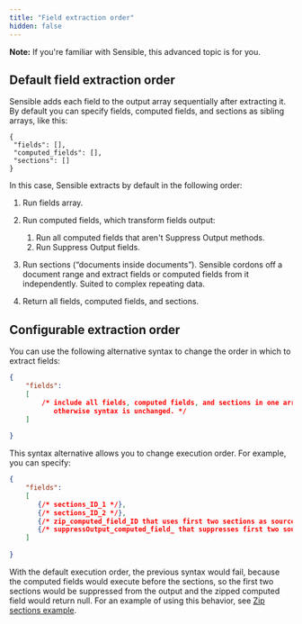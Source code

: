 ```yaml
---
title: "Field extraction order"
hidden: false
---
```


**Note:** If you're familiar with Sensible, this advanced topic is for you. 

Default field extraction order
----


 Sensible adds each field to the output array sequentially after extracting it. By default you can specify fields, computed fields, and sections as sibling arrays, like this:

```
{
 "fields": [],
 "computed_fields": [],
 "sections": []
}
```

In this case, Sensible extracts by default in the following order: 

1. Run fields array.
2. Run computed fields, which transform fields output:
   1. Run all computed fields that aren't Suppress Output methods.
   2. Run Suppress Output fields.

3. Run sections (“documents inside documents”). Sensible cordons off a document range and extract fields or computed fields from it independently. Suited to complex repeating data.

4. Return all fields, computed fields, and sections.

Configurable extraction order
----


You can use the following alternative syntax to change the order in which to extract fields:

```json
{
    "fields": 
    [
        /* include all fields, computed fields, and sections in one array. Add "type": "sections" to section group field IDs,
           otherwise syntax is unchanged. */
    ]
    
}
```

This syntax alternative allows you to change execution order. For example, you can specify:



````json
{
    "fields": 
    [
       {/* sections_ID_1 */},
       {/* sections_ID_2 */},
       {/* zip_computed_field_ID that uses first two sections as sources */}, 
       {/* suppressOutput_computed_field_ that suppresses first two source sections for cleaner output */} 
    ]
    
}
````



With the default execution order, the previous syntax would fail, because the computed fields would execute before the sections, so the first two sections would be suppressed from the output and the zipped computed field would return null.   For an example of using this behavior, see [Zip sections example](sections-example-zip).

